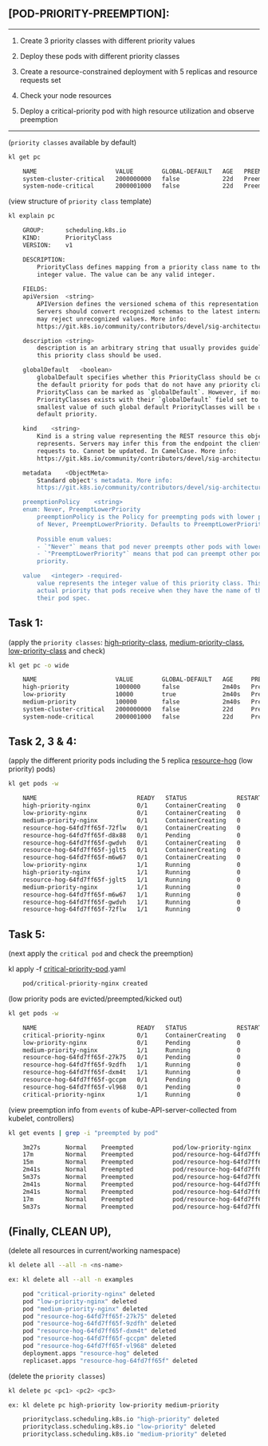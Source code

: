 ## [POD-PRIORITY-PREEMPTION]:
--------
1. Create 3 priority classes with different priority values

2. Deploy these pods with different priority classes

3. Create a resource-constrained deployment with 5 replicas and resource requests set

4. Check your node resources

5. Deploy a critical-priority pod with high resource utilization and observe preemption

---

(`priority classes` available by default)
```bash
kl get pc

    NAME                      VALUE        GLOBAL-DEFAULT   AGE   PREEMPTIONPOLICY
    system-cluster-critical   2000000000   false            22d   PreemptLowerPriority
    system-node-critical      2000001000   false            22d   PreemptLowerPriority
```

(view structure of `priority class` template)
```bash
kl explain pc

    GROUP:      scheduling.k8s.io
    KIND:       PriorityClass
    VERSION:    v1

    DESCRIPTION:
        PriorityClass defines mapping from a priority class name to the priority
        integer value. The value can be any valid integer.
        
    FIELDS:
    apiVersion	<string>
        APIVersion defines the versioned schema of this representation of an object.
        Servers should convert recognized schemas to the latest internal value, and
        may reject unrecognized values. More info:
        https://git.k8s.io/community/contributors/devel/sig-architecture/api-conventions.md#resources

    description	<string>
        description is an arbitrary string that usually provides guidelines on when
        this priority class should be used.

    globalDefault	<boolean>
        globalDefault specifies whether this PriorityClass should be considered as
        the default priority for pods that do not have any priority class. Only one
        PriorityClass can be marked as `globalDefault`. However, if more than one
        PriorityClasses exists with their `globalDefault` field set to true, the
        smallest value of such global default PriorityClasses will be used as the
        default priority.

    kind	<string>
        Kind is a string value representing the REST resource this object
        represents. Servers may infer this from the endpoint the client submits
        requests to. Cannot be updated. In CamelCase. More info:
        https://git.k8s.io/community/contributors/devel/sig-architecture/api-conventions.md#types-kinds

    metadata	<ObjectMeta>
        Standard object's metadata. More info:
        https://git.k8s.io/community/contributors/devel/sig-architecture/api-conventions.md#metadata

    preemptionPolicy	<string>
    enum: Never, PreemptLowerPriority
        preemptionPolicy is the Policy for preempting pods with lower priority. One
        of Never, PreemptLowerPriority. Defaults to PreemptLowerPriority if unset.
        
        Possible enum values:
        - `"Never"` means that pod never preempts other pods with lower priority.
        - `"PreemptLowerPriority"` means that pod can preempt other pods with lower
        priority.

    value	<integer> -required-
        value represents the integer value of this priority class. This is the
        actual priority that pods receive when they have the name of this class in
        their pod spec.
```

## Task 1: 
(apply the `priority classes`:
[high-priority-class](../stage-2-practicals/PodPriority-Preemption/priority-classes-manifests/high-priority-class.yaml), 
[medium-priority-class](../stage-2-practicals/PodPriority-Preemption/priority-classes-manifests/medium-priority-class.yaml), 
[low-priority-class](../stage-2-practicals/PodPriority-Preemption/priority-classes-manifests/low-priority-class.yaml) and check)

```bash
kl get pc -o wide

    NAME                      VALUE        GLOBAL-DEFAULT   AGE     PREEMPTIONPOLICY
    high-priority             1000000      false            2m40s   PreemptLowerPriority
    low-priority              10000        true             2m40s   PreemptLowerPriority
    medium-priority           100000       false            2m40s   PreemptLowerPriority
    system-cluster-critical   2000000000   false            22d     PreemptLowerPriority
    system-node-critical      2000001000   false            22d     PreemptLowerPriority
```

## Task 2, 3 & 4:
(apply the different priority pods including the 5 replica [resource-hog](../stage-2-practicals/PodPriority-Preemption/resource-hog.yaml) (low priority) pods)

```bash
kl get pods -w

    NAME                            READY   STATUS              RESTARTS   AGE
    high-priority-nginx             0/1     ContainerCreating   0          7s
    low-priority-nginx              0/1     ContainerCreating   0          7s
    medium-priority-nginx           0/1     ContainerCreating   0          7s
    resource-hog-64fd7ff65f-72flw   0/1     ContainerCreating   0          7s
    resource-hog-64fd7ff65f-d8x88   0/1     Pending             0          7s
    resource-hog-64fd7ff65f-gwdvh   0/1     ContainerCreating   0          7s
    resource-hog-64fd7ff65f-jglt5   0/1     ContainerCreating   0          7s
    resource-hog-64fd7ff65f-m6w67   0/1     ContainerCreating   0          7s
    low-priority-nginx              1/1     Running             0          11s
    high-priority-nginx             1/1     Running             0          11s
    resource-hog-64fd7ff65f-jglt5   1/1     Running             0          12s
    medium-priority-nginx           1/1     Running             0          13s
    resource-hog-64fd7ff65f-m6w67   1/1     Running             0          14s
    resource-hog-64fd7ff65f-gwdvh   1/1     Running             0          14s
    resource-hog-64fd7ff65f-72flw   1/1     Running             0          16s
```

## Task 5:
(next apply the `critical pod` and check the preemption)

kl apply -f [critical-priority-pod](../stage-2-practicals/PodPriority-Preemption/critical-priority-pod.yaml).yaml

```bash
    pod/critical-priority-nginx created
```

(low priority pods are evicted/preempted/kicked out)

```bash
kl get pods -w

    NAME                            READY   STATUS              RESTARTS   AGE
    critical-priority-nginx         0/1     ContainerCreating   0          4s
    low-priority-nginx              0/1     Pending             0          25s
    medium-priority-nginx           1/1     Running             0          49s
    resource-hog-64fd7ff65f-27k75   0/1     Pending             0          3s
    resource-hog-64fd7ff65f-9zdfh   1/1     Running             0          2m58s
    resource-hog-64fd7ff65f-dxm4t   1/1     Running             0          2m59s
    resource-hog-64fd7ff65f-gccpm   0/1     Pending             0          3s
    resource-hog-64fd7ff65f-vl968   0/1     Pending             0          3s
    critical-priority-nginx         1/1     Running             0          5s
```

(view preemption info from `events` of kube-API-server-collected from kubelet, controllers)

```bash
kl get events | grep -i "preempted by pod"

    3m27s       Normal    Preempted           pod/low-priority-nginx               Preempted by pod e332ef51-eda3-4c25-a18a-eb053212a21c on node my-practicals-kind-cluster-worker
    17m         Normal    Preempted           pod/resource-hog-64fd7ff65f-72flw    Preempted by pod bfa918d8-3b1f-4343-a2a3-208304c11d3b on node my-practicals-kind-cluster-worker2
    15m         Normal    Preempted           pod/resource-hog-64fd7ff65f-d8x88    Preempted by pod 5441cad3-ec18-4fcd-8376-0e6a31763bc3 on node my-practicals-kind-cluster-worker
    2m41s       Normal    Preempted           pod/resource-hog-64fd7ff65f-f2scj    Preempted by pod 68dc9c7b-c8f3-42f7-88df-c17c41504d52 on node my-practicals-kind-cluster-worker2
    5m37s       Normal    Preempted           pod/resource-hog-64fd7ff65f-fb2vs    Preempted by pod a7dcb678-be26-4c07-be46-a64009153b8c on node my-practicals-kind-cluster-worker
    2m41s       Normal    Preempted           pod/resource-hog-64fd7ff65f-g8f78    Preempted by pod 68dc9c7b-c8f3-42f7-88df-c17c41504d52 on node my-practicals-kind-cluster-worker2
    2m41s       Normal    Preempted           pod/resource-hog-64fd7ff65f-jkmhw    Preempted by pod 68dc9c7b-c8f3-42f7-88df-c17c41504d52 on node my-practicals-kind-cluster-worker2
    17m         Normal    Preempted           pod/resource-hog-64fd7ff65f-m6w67    Preempted by pod bfa918d8-3b1f-4343-a2a3-208304c11d3b on node my-practicals-kind-cluster-worker2
    5m37s       Normal    Preempted           pod/resource-hog-64fd7ff65f-vlwvm    Preempted by pod a7dcb678-be26-4c07-be46-a64009153b8c on node my-practicals-kind-cluster-worker
```


(Finally, CLEAN UP),
--------------
(delete all resources in current/working namespace)

```bash
kl delete all --all -n <ns-name>

ex: kl delete all --all -n examples

    pod "critical-priority-nginx" deleted
    pod "low-priority-nginx" deleted
    pod "medium-priority-nginx" deleted
    pod "resource-hog-64fd7ff65f-27k75" deleted
    pod "resource-hog-64fd7ff65f-9zdfh" deleted
    pod "resource-hog-64fd7ff65f-dxm4t" deleted
    pod "resource-hog-64fd7ff65f-gccpm" deleted
    pod "resource-hog-64fd7ff65f-vl968" deleted
    deployment.apps "resource-hog" deleted
    replicaset.apps "resource-hog-64fd7ff65f" deleted
```

(delete the `priority classes`)

```bash
kl delete pc <pc1> <pc2> <pc3>

ex: kl delete pc high-priority low-priority medium-priority

    priorityclass.scheduling.k8s.io "high-priority" deleted
    priorityclass.scheduling.k8s.io "low-priority" deleted
    priorityclass.scheduling.k8s.io "medium-priority" deleted
```